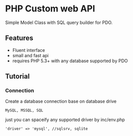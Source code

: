 # PHP Custom web API

Simple Model Class with SQL query builder for PDO.

## Features

- Fluent interface
- small and fast api
- requires PHP 5.3+ with any database supported by PDO

## Tutorial

### Connection

Create a database connection base on database drive

	MySQL, MSSQL, SQL
	
just you can spaceify any supported driver by inc/env.php

 	'driver' => 'mysql', //sqlsrv, sqlite
